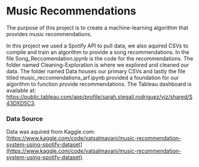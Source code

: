 # Music Recommendations

The purpose of this project is to create a machine-learning algorithm that provides music recommendations. 

In this project we used a Spotify API to pull data, we also aquired CSVs to compile and train an algorithm to provide a song recommendations. In the file Song_Reccomendation.ipynb is the code for the recommendations. 
The folder named Cleaning-Exploration is where we explored and cleaned our data. The folder named Data houses our primary CSVs and lastly the file titled music_reccomendations_arf.ipynb provided a foundation for our algorithm to function provide recommendations. 
The Tableau dashboard is available at: https://public.tableau.com/app/profile/sarah.stegall.rodriguez/viz/shared/S43DXD5C3.

### Data Source

Data was aquired from Kaggle.com: [https://www.kaggle.com/code/vatsalmavani/music-recommendation-system-using-spotify-dataset](https://www.kaggle.com/code/vatsalmavani/music-recommendation-system-using-spotify-dataset).
